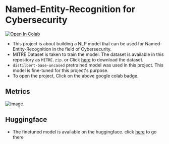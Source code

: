 # Named-Entity-Recognition for Cybersecurity

<a href="https://colab.research.google.com/github/balnarendrasapa/cybersecurity-ner/blob/master/Fine_tune_for_Cybersecurity_NER.ipynb" target="_parent"><img src="https://colab.research.google.com/assets/colab-badge.svg" alt="Open In Colab"/></a>

- This project is about building a NLP model that can be used for Named-Entity-Recognition in the field of Cybersecurity.
- MITRE Dataset is taken to train the model. The dataset is available in this repository as `MITRE.zip`. or Click [here](https://github.com/balnarendrasapa/cybersecurity-ner/raw/readme/MITRE.zip) to download the dataset.
- `distilbert-base-uncased` pretrained model was used in this project. This model is fine-tuned for this project's purpose.
- To open the project, Click on the above google colab badge.

## Metrics

![image](https://github.com/balnarendrasapa/cybersecurity-ner/assets/61614290/ba74fb6c-1348-4d02-951d-2a01a5a018c8)

## Huggingface

- The finetuned model is available on the huggingface. click [here](https://huggingface.co/bnsapa/cybersecurity-ner) to go there

